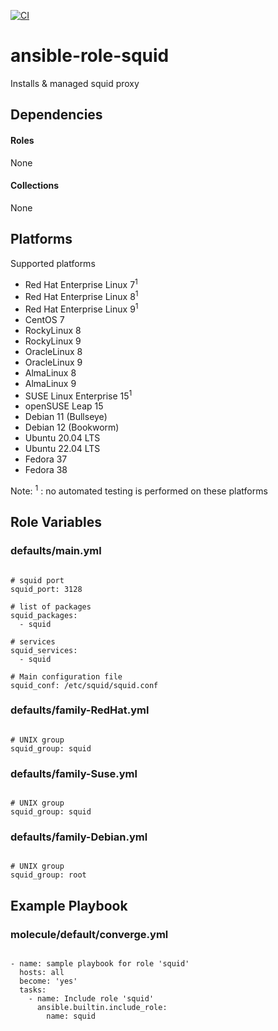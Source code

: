 [![CI](https://github.com/de-it-krachten/ansible-role-squid/workflows/CI/badge.svg?event=push)](https://github.com/de-it-krachten/ansible-role-squid/actions?query=workflow%3ACI)


# ansible-role-squid

Installs & managed squid proxy



## Dependencies

#### Roles
None

#### Collections
None

## Platforms

Supported platforms

- Red Hat Enterprise Linux 7<sup>1</sup>
- Red Hat Enterprise Linux 8<sup>1</sup>
- Red Hat Enterprise Linux 9<sup>1</sup>
- CentOS 7
- RockyLinux 8
- RockyLinux 9
- OracleLinux 8
- OracleLinux 9
- AlmaLinux 8
- AlmaLinux 9
- SUSE Linux Enterprise 15<sup>1</sup>
- openSUSE Leap 15
- Debian 11 (Bullseye)
- Debian 12 (Bookworm)
- Ubuntu 20.04 LTS
- Ubuntu 22.04 LTS
- Fedora 37
- Fedora 38

Note:
<sup>1</sup> : no automated testing is performed on these platforms

## Role Variables
### defaults/main.yml
<pre><code>
# squid port
squid_port: 3128

# list of packages
squid_packages:
  - squid

# services
squid_services:
  - squid

# Main configuration file
squid_conf: /etc/squid/squid.conf
</pre></code>

### defaults/family-RedHat.yml
<pre><code>
# UNIX group
squid_group: squid
</pre></code>

### defaults/family-Suse.yml
<pre><code>
# UNIX group
squid_group: squid
</pre></code>

### defaults/family-Debian.yml
<pre><code>
# UNIX group
squid_group: root
</pre></code>




## Example Playbook
### molecule/default/converge.yml
<pre><code>
- name: sample playbook for role 'squid'
  hosts: all
  become: 'yes'
  tasks:
    - name: Include role 'squid'
      ansible.builtin.include_role:
        name: squid
</pre></code>
